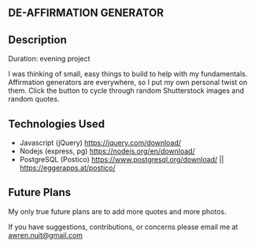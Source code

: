 ## DE-AFFIRMATION GENERATOR

## Description
Duration: evening project

I was thinking of small, easy things to build to help with my fundamentals. Affirmation generators are everywhere, so I put my own personal twist on them. Click the button to cycle through random Shutterstock images and random quotes.

<!-- To see the fully functional site, please visit:  -->

## Technologies Used
- Javascript (jQuery) https://jquery.com/download/
- Nodejs (express, pg) https://nodejs.org/en/download/
- PostgreSQL (Postico) https://www.postgresql.org/download/ || https://eggerapps.at/postico/

## Future Plans
My only true future plans are to add more quotes and more photos. 

If you have suggestions, contributions, or concerns please email me at awren.nuit@gmail.com